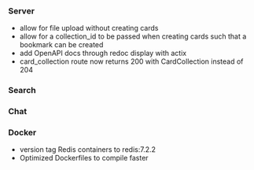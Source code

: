 ### Server

- allow for file upload without creating cards
- allow for a collection_id to be passed when creating cards such that a bookmark can be created
- add OpenAPI docs through redoc display with actix
- card_collection route now returns 200 with CardCollection instead of 204

### Search

### Chat

### Docker

- version tag Redis containers to redis:7.2.2
- Optimized Dockerfiles to compile faster
